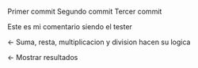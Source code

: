 Primer commit
Segundo commit
Tercer commit

Este es mi comentario siendo el tester

<- Suma, resta, multiplicacion y division
hacen su logica

<- Mostrar resultados
